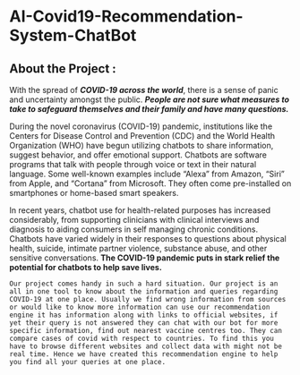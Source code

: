 # **AI-Covid19-Recommendation-System-ChatBot**
## About the Project : ##
  With the spread of ***COVID-19 across the world***, there is a sense of panic and uncertainty amongst the public. ***People are not sure what measures to take to safeguard themselves and their family and have many questions.***

  During the novel coronavirus (COVID-19) pandemic, institutions like the Centers for Disease Control and Prevention (CDC) and the World Health Organization (WHO) have begun utilizing chatbots to share information, suggest behavior, and offer emotional support. Chatbots are software programs that talk with people through voice or text in their natural language. Some well-known examples include “Alexa” from Amazon, “Siri” from Apple, and “Cortana” from Microsoft. They often come pre-installed on smartphones or home-based smart speakers.
  
  In recent years, chatbot use for health-related purposes has increased considerably, from supporting clinicians with clinical interviews and diagnosis to aiding consumers in self managing chronic conditions. Chatbots have varied widely in their responses to questions about physical health, suicide, intimate partner violence, substance abuse, and other sensitive conversations. **The COVID-19 pandemic puts in stark relief the potential for chatbots to help save lives.**

    Our project comes handy in such a hard situation. Our project is an all in one tool to know about the information and queries regarding COVID-19 at one place. Usually we find wrong information from sources or would like to know more information can use our recommendation engine it has information along with links to official websites, if yet their query is not answered they can chat with our bot for more specific information, find out nearest vaccine centres too. They can compare cases of covid with respect to countries. To find this you have to browse different websites and collect data with might not be real time. Hence we have created this recommendation engine to help you find all your queries at one place.
